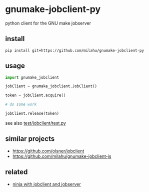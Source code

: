 # gnumake-jobclient-py

python client for the GNU make jobserver

## install

```
pip install git+https://github.com/milahu/gnumake-jobclient-py
```

## usage

```py
import gnumake_jobclient

jobClient = gnumake_jobclient.JobClient()

token = jobClient.acquire()

# do some work

jobClient.release(token)
```

see also [test/jobclient/test.py](test/jobclient/test.py)

## similar projects

* https://github.com/olsner/jobclient
* https://github.com/milahu/gnumake-jobclient-js

## related

* [ninja with jobclient and jobserver](https://gitlab.kitware.com/cmake/cmake/-/issues/21597)
